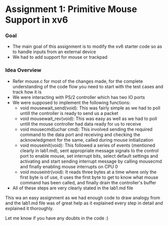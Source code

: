 # Assignment 1: Primitive Mouse Support in xv6
### Goal
- The main goal of this assignment is to modify the xv6 starter code so as to handle inputs from an external device
- We had to add support for mouse or trackpad

### Idea Overview
- Refer mouse.c for most of the changes made, for the complete understanding of the code flow you need to start with the test cases and track how it is
- We were interacting with PS/2 controller which has two IO ports
- We were supposed to implement the following functions:
  - void mousewait_send(void): This was fairly simple as we had to poll untill the controller is ready to send us a packet
  - void mousewait_rev(void): This was easy as well as we had to poll untill the mouse controller had data ready for us to receive
  - void mousecmd(uchar cmd): This involved sending the required command to the data port and receiving and checking the acknowledgment for the same, called during mouse initialization
  - void mouseinit(void): This followed a series of events (mentioned clearly in lab1.md), sent appropriate message signals to the control port to enable mouse, set interrupt bits, select default settings and activating and start sending interrupt message by calling mousecmd and finally enabling mouse interrupts on CPU 0
  - void mouseintr(void): It reads three bytes at a time where only the first byte is of use, it uses the first byte to get to know what mouse command has been called, and finally drain the controller's buffer
- All of these steps are very clearly stated in the lab1.md file

This wa an easy assignment as we had enough code to draw analogy from and the lab1.md file was of great help as it explained every step in detail and explained it thoroughly.

Let me know if you have any doubts in the code :)